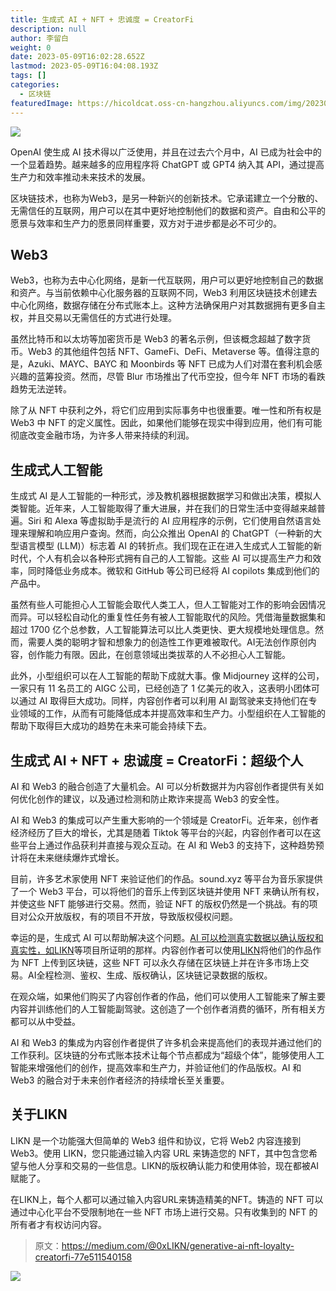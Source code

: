 ```yaml
---
title: 生成式 AI + NFT + 忠诚度 = CreatorFi
description: null
author: 李留白
weight: 0
date: 2023-05-09T16:02:28.652Z
lastmod: 2023-05-09T16:04:08.193Z
tags: []
categories:
  - 区块链
featuredImage: https://hicoldcat.oss-cn-hangzhou.aliyuncs.com/img/20230510000216.png
---
```


![](https://hicoldcat.oss-cn-hangzhou.aliyuncs.com/img/20230510000216.png)

OpenAI 使生成 AI 技术得以广泛使用，并且在过去六个月中，AI 已成为社会中的一个显着趋势。越来越多的应用程序将 ChatGPT 或 GPT4 纳入其 API，通过提高生产力和效率推动未来技术的发展。

区块链技术，也称为Web3，是另一种新兴的创新技术。它承诺建立一个分散的、无需信任的互联网，用户可以在其中更好地控制他们的数据和资产。自由和公平的愿景与效率和生产力的愿景同样重要，双方对于进步都是必不可少的。

## Web3

Web3，也称为去中心化网络，是新一代互联网，用户可以更好地控制自己的数据和资产。与当前依赖中心化服务器的互联网不同，Web3 利用区块链技术创建去中心化网络，数据存储在分布式账本上。这种方法确保用户对其数据拥有更多自主权，并且交易以无需信任的方式进行处理。

虽然比特币和以太坊等加密货币是 Web3 的著名示例，但该概念超越了数字货币。Web3 的其他组件包括 NFT、GameFi、DeFi、Metaverse 等。值得注意的是，Azuki、MAYC、BAYC 和 Moonbirds 等 NFT 已成为人们对潜在套利机会感兴趣的蓝筹投资。然而，尽管 Blur 市场推出了代币空投，但今年 NFT 市场的看跌趋势无法逆转。

除了从 NFT 中获利之外，将它们应用到实际事务中也很重要。唯一性和所有权是 Web3 中 NFT 的定义属性。因此，如果他们能够在现实中得到应用，他们有可能彻底改变金融市场，为许多人带来持续的利润。

## 生成式人工智能

生成式 AI 是人工智能的一种形式，涉及教机器根据数据学习和做出决策，模拟人类智能。近年来，人工智能取得了重大进展，并在我们的日常生活中变得越来越普遍。Siri 和 Alexa 等虚拟助手是流行的 AI 应用程序的示例，它们使用自然语言处理来理解和响应用户查询。然而，向公众推出 OpenAI 的 ChatGPT（一种新的大型语言模型 (LLM)）标志着 AI 的转折点。我们现在正在进入生成式人工智能的新时代，个人有机会以各种形式拥有自己的人工智能。这些 AI 可以提高生产力和效率，同时降低业务成本。微软和 GitHub 等公司已经将 AI copilots 集成到他们的产品中。

虽然有些人可能担心人工智能会取代人类工人，但人工智能对工作的影响会因情况而异。可以轻松自动化的重复性任务有被人工智能取代的风险。凭借海量数据集和超过 1700 亿个总参数，人工智能算法可以比人类更快、更大规模地处理信息。然而，需要人类的聪明才智和想象力的创造性工作更难被取代。AI无法创作原创内容，创作能力有限。因此，在创意领域出类拔萃的人不必担心人工智能。

此外，小型组织可以在人工智能的帮助下成就大事。像 Midjourney 这样的公司，一家只有 11 名员工的 AIGC 公司，已经创造了 1 亿美元的收入，这表明小团体可以通过 AI 取得巨大成功。同样，内容创作者可以利用 AI 副驾驶来支持他们在专业领域的工作，从而有可能降低成本并提高效率和生产力。小型组织在人工智能的帮助下取得巨大成功的趋势在未来可能会持续下去。

## 生成式 AI + NFT + 忠诚度 = CreatorFi：超级个人

AI 和 Web3 的融合创造了大量机会。AI 可以分析数据并为内容创作者提供有关如何优化创作的建议，以及通过检测和防止欺诈来提高 Web3 的安全性。

AI 和 Web3 的集成可以产生重大影响的一个领域是 CreatorFi。近年来，创作者经济经历了巨大的增长，尤其是随着 Tiktok 等平台的兴起，内容创作者可以在这些平台上通过作品获利并直接与观众互动。在 AI 和 Web3 的支持下，这种趋势预计将在未来继续爆炸式增长。

目前，许多艺术家使用 NFT 来验证他们的作品。sound.xyz 等平台为音乐家提供了一个 Web3 平台，可以将他们的音乐上传到区块链并使用 NFT 来确认所有权，并使这些 NFT 能够进行交易。然而，验证 NFT 的版权仍然是一个挑战。有的项目对公众开放版权，有的项目不开放，导致版权侵权问题。

幸运的是，生成式 AI 可以帮助解决这个问题。[AI 可以检测真实数据以确认版权和真实性，如LIKN](https://likn.co/)等项目所证明的那样。内容创作者可以使用[LIKN](https://likn.co/)将他们的作品作为 NFT 上传到区块链，这些 NFT 可以永久存储在区块链上并在许多市场上交易。AI全程检测、鉴权、生成、版权确认，区块链记录数据的版权。

在观众端，如果他们购买了内容创作者的作品，他们可以使用人工智能来了解主要内容并训练他们的人工智能副驾驶。这创造了一个创作者消费的循环，所有相关方都可以从中受益。

AI 和 Web3 的集成为内容创作者提供了许多机会来提高他们的表现并通过他们的工作获利。区块链的分布式账本技术让每个节点都成为“超级个体”，能够使用人工智能来增强他们的创作，提高效率和生产力，并验证他们的作品版权。AI 和 Web3 的融合对于未来创作者经济的持续增长至关重要。

## 关于LIKN

LIKN 是一个功能强大但简单的 Web3 组件和协议，它将 Web2 内容连接到 Web3。使用 LIKN，您只能通过输入内容 URL 来铸造您的 NFT，其中包含您希望与他人分享和交易的一些信息。LIKN的版权确认能力和使用体验，现在都被AI赋能了。

在LIKN上，每个人都可以通过输入内容URL来铸造精美的NFT。铸造的 NFT 可以通过中心化平台不受限制地在一些 NFT 市场上进行交易。只有收集到的 NFT 的所有者才有权访问内容。

> 原文：https://medium.com/@0xLIKN/generative-ai-nft-loyalty-creatorfi-77e511540158

![](https://hicoldcat.oss-cn-hangzhou.aliyuncs.com/img/my.png)